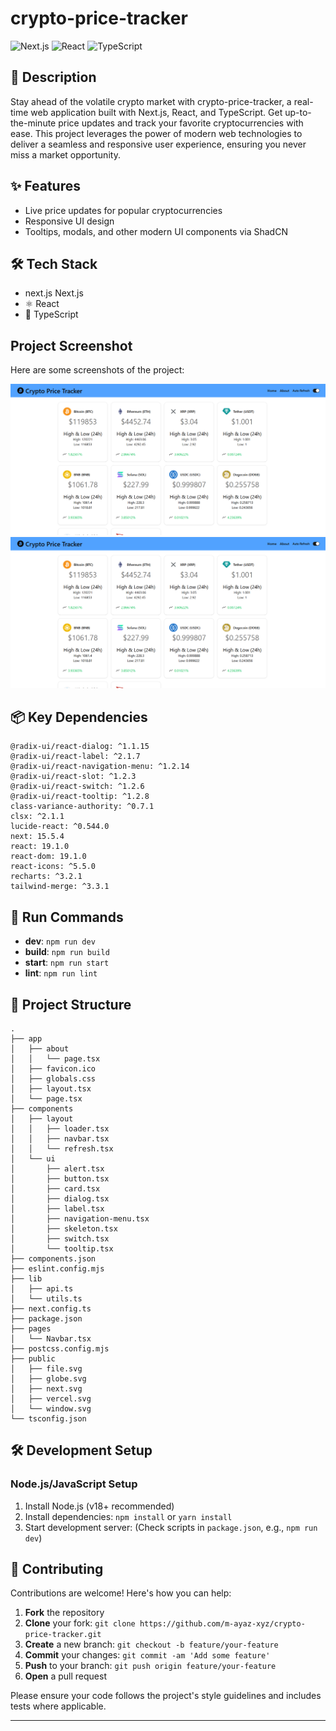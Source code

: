 # crypto-price-tracker

![Next.js](https://img.shields.io/badge/-Next.js-blue?logo=nextjs&logoColor=white) ![React](https://img.shields.io/badge/-React-blue?logo=react&logoColor=white) ![TypeScript](https://img.shields.io/badge/-TypeScript-blue?logo=typescript&logoColor=white)

## 📝 Description

Stay ahead of the volatile crypto market with crypto-price-tracker, a real-time web application built with Next.js, React, and TypeScript. Get up-to-the-minute price updates and track your favorite cryptocurrencies with ease. This project leverages the power of modern web technologies to deliver a seamless and responsive user experience, ensuring you never miss a market opportunity.

## ✨ Features

- Live price updates for popular cryptocurrencies
- Responsive UI design
- Tooltips, modals, and other modern UI components via ShadCN


## 🛠️ Tech Stack

- next.js Next.js
- ⚛️ React
- 📜 TypeScript

## Project Screenshot

Here are some screenshots of the project:

![Homepage screenshot](assets/cpt1_demo.png)
![Dashboard screenshot](assets/cpt1_demo.png)

## 📦 Key Dependencies

```
@radix-ui/react-dialog: ^1.1.15
@radix-ui/react-label: ^2.1.7
@radix-ui/react-navigation-menu: ^1.2.14
@radix-ui/react-slot: ^1.2.3
@radix-ui/react-switch: ^1.2.6
@radix-ui/react-tooltip: ^1.2.8
class-variance-authority: ^0.7.1
clsx: ^2.1.1
lucide-react: ^0.544.0
next: 15.5.4
react: 19.1.0
react-dom: 19.1.0
react-icons: ^5.5.0
recharts: ^3.2.1
tailwind-merge: ^3.3.1
```

## 🚀 Run Commands

- **dev**: `npm run dev`
- **build**: `npm run build`
- **start**: `npm run start`
- **lint**: `npm run lint`


## 📁 Project Structure

```
.
├── app
│   ├── about
│   │   └── page.tsx
│   ├── favicon.ico
│   ├── globals.css
│   ├── layout.tsx
│   └── page.tsx
├── components
│   ├── layout
│   │   ├── loader.tsx
│   │   ├── navbar.tsx
│   │   └── refresh.tsx
│   └── ui
│       ├── alert.tsx
│       ├── button.tsx
│       ├── card.tsx
│       ├── dialog.tsx
│       ├── label.tsx
│       ├── navigation-menu.tsx
│       ├── skeleton.tsx
│       ├── switch.tsx
│       └── tooltip.tsx
├── components.json
├── eslint.config.mjs
├── lib
│   ├── api.ts
│   └── utils.ts
├── next.config.ts
├── package.json
├── pages
│   └── Navbar.tsx
├── postcss.config.mjs
├── public
│   ├── file.svg
│   ├── globe.svg
│   ├── next.svg
│   ├── vercel.svg
│   └── window.svg
└── tsconfig.json
```

## 🛠️ Development Setup

### Node.js/JavaScript Setup
1. Install Node.js (v18+ recommended)
2. Install dependencies: `npm install` or `yarn install`
3. Start development server: (Check scripts in `package.json`, e.g., `npm run dev`)


## 👥 Contributing

Contributions are welcome! Here's how you can help:

1. **Fork** the repository
2. **Clone** your fork: `git clone https://github.com/m-ayaz-xyz/crypto-price-tracker.git`
3. **Create** a new branch: `git checkout -b feature/your-feature`
4. **Commit** your changes: `git commit -am 'Add some feature'`
5. **Push** to your branch: `git push origin feature/your-feature`
6. **Open** a pull request

Please ensure your code follows the project's style guidelines and includes tests where applicable.

---